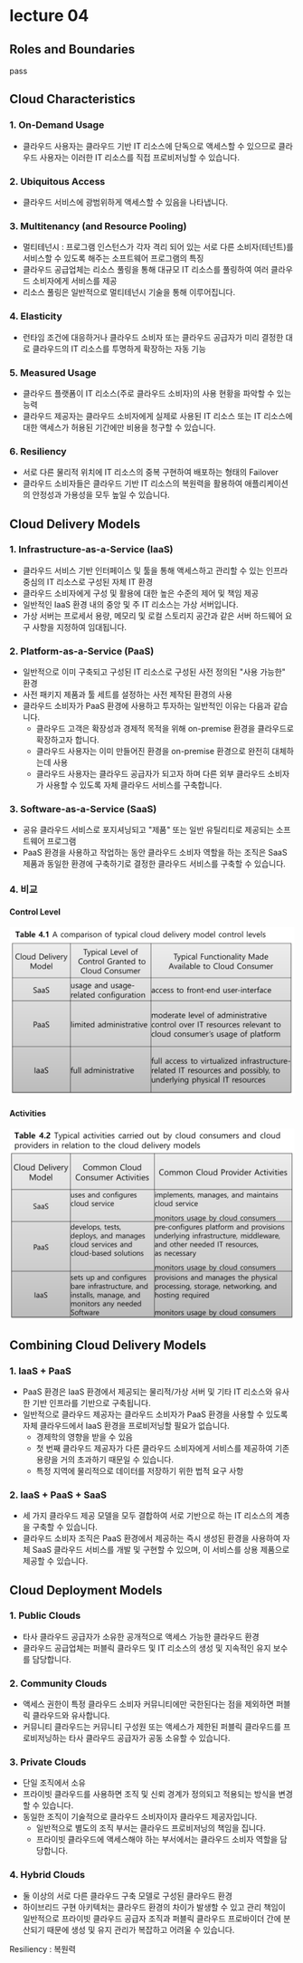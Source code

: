 
# lecture 04

## Roles and Boundaries
pass

## Cloud Characteristics

### 1. On-Demand Usage
- 클라우드 사용자는 클라우드 기반 IT 리소스에 단독으로 액세스할 수 있으므로 클라우드 사용자는 이러한 IT 리소스를 직접 프로비저닝할 수 있습니다.

### 2. Ubiquitous Access
- 클라우드 서비스에 광범위하게 액세스할 수 있음을 나타냅니다.

### 3. Multitenancy (and Resource Pooling)
- 멀티테넌시 : 프로그램 인스턴스가 각자 격리 되어 있는 서로 다른 소비자(테넌트)를 서비스할 수 있도록 해주는 소프트웨어 프로그램의 특징
- 클라우드 공급업체는 리소스 풀링을 통해 대규모 IT 리소스를 풀링하여 여러 클라우드 소비자에게 서비스를 제공
- 리소스 풀링은 일반적으로 멀티테넌시 기술을 통해 이루어집니다.

### 4. Elasticity
- 런타임 조건에 대응하거나 클라우드 소비자 또는 클라우드 공급자가 미리 결정한 대로 클라우드의 IT 리소스를 투명하게 확장하는 자동 기능

### 5. Measured Usage
- 클라우드 플랫폼이 IT 리소스(주로 클라우드 소비자)의 사용 현황을 파악할 수 있는 능력
- 클라우드 제공자는 클라우드 소비자에게 실제로 사용된 IT 리소스 또는 IT 리소스에 대한 액세스가 허용된 기간에만 비용을 청구할 수 있습니다.

### 6. Resiliency
- 서로 다른 물리적 위치에 IT 리소스의 중복 구현하여 배포하는 형태의 Failover
- 클라우드 소비자들은 클라우드 기반 IT 리소스의 복원력을 활용하여 애플리케이션의 안정성과 가용성을 모두 높일 수 있습니다.

## Cloud Delivery Models

### 1. Infrastructure-as-a-Service (IaaS)
- 클라우드 서비스 기반 인터페이스 및 툴을 통해 액세스하고 관리할 수 있는 인프라 중심의 IT 리소스로 구성된 자체 IT 환경
- 클라우드 소비자에게 구성 및 활용에 대한 높은 수준의 제어 및 책임 제공
- 일반적인 IaaS 환경 내의 중앙 및 주 IT 리소스는 가상 서버입니다.
- 가상 서버는 프로세서 용량, 메모리 및 로컬 스토리지 공간과 같은 서버 하드웨어 요구 사항을 지정하여 임대됩니다.

### 2. Platform-as-a-Service (PaaS)
- 일반적으로 이미 구축되고 구성된 IT 리소스로 구성된 사전 정의된 "사용 가능한" 환경
- 사전 패키지 제품과 툴 세트를 설정하는 사전 제작된 환경의 사용
- 클라우드 소비자가 PaaS 환경에 사용하고 투자하는 일반적인 이유는 다음과 같습니다.
  - 클라우드 고객은 확장성과 경제적 목적을 위해 on-premise 환경을 클라우드로 확장하고자 합니다.
  - 클라우드 사용자는 이미 만들어진 환경을 on-premise 환경으로 완전히 대체하는데 사용
  - 클라우드 사용자는 클라우드 공급자가 되고자 하며 다른 외부 클라우드 소비자가 사용할 수 있도록 자체 클라우드 서비스를 구축합니다.

### 3. Software-as-a-Service (SaaS)
- 공유 클라우드 서비스로 포지셔닝되고 "제품" 또는 일반 유틸리티로 제공되는 소프트웨어 프로그램
- PaaS 환경을 사용하고 작업하는 동안 클라우드 소비자 역할을 하는 조직은 SaaS 제품과 동일한 환경에 구축하기로 결정한 클라우드 서비스를 구축할 수 있습니다.

### 4. 비교
#### Control Level
![table-4.1](https://raw.githubusercontent.com/Noverish/KU-CC-2018-Fall/master/notes/images/table-4.1.png)
#### Activities
![table-4.2](https://raw.githubusercontent.com/Noverish/KU-CC-2018-Fall/master/notes/images/table-4.2.png)

## Combining Cloud Delivery Models

### 1. IaaS + PaaS
- PaaS 환경은 IaaS 환경에서 제공되는 물리적/가상 서버 및 기타 IT 리소스와 유사한 기반 인프라를 기반으로 구축됩니다.
- 일반적으로 클라우드 제공자는 클라우드 소비자가 PaaS 환경을 사용할 수 있도록 자체 클라우드에서 IaaS 환경을 프로비저닝할 필요가 없습니다.
  - 경제학의 영향을 받을 수 있음
  - 첫 번째 클라우드 제공자가 다른 클라우드 소비자에게 서비스를 제공하여 기존 용량을 거의 초과하기 때문일 수 있습니다.
  - 특정 지역에 물리적으로 데이터를 저장하기 위한 법적 요구 사항

### 2. IaaS + PaaS + SaaS
- 세 가지 클라우드 제공 모델을 모두 결합하여 서로 기반으로 하는 IT 리소스의 계층을 구축할 수 있습니다.
- 클라우드 소비자 조직은 PaaS 환경에서 제공하는 즉시 생성된 환경을 사용하여 자체 SaaS 클라우드 서비스를 개발 및 구현할 수 있으며, 이 서비스를 상용 제품으로 제공할 수 있습니다.

## Cloud Deployment Models

### 1. Public Clouds
- 타사 클라우드 공급자가 소유한 공개적으로 액세스 가능한 클라우드 환경
- 클라우드 공급업체는 퍼블릭 클라우드 및 IT 리소스의 생성 및 지속적인 유지 보수를 담당합니다.

### 2. Community Clouds
- 액세스 권한이 특정 클라우드 소비자 커뮤니티에만 국한된다는 점을 제외하면 퍼블릭 클라우드와 유사합니다.
- 커뮤니티 클라우드는 커뮤니티 구성원 또는 액세스가 제한된 퍼블릭 클라우드를 프로비저닝하는 타사 클라우드 공급자가 공동 소유할 수 있습니다.

### 3. Private Clouds
- 단일 조직에서 소유
- 프라이빗 클라우드를 사용하면 조직 및 신뢰 경계가 정의되고 적용되는 방식을 변경할 수 있습니다.
- 동일한 조직이 기술적으로 클라우드 소비자이자 클라우드 제공자입니다.
  - 일반적으로 별도의 조직 부서는 클라우드 프로비저닝의 책임을 집니다.
  - 프라이빗 클라우드에 액세스해야 하는 부서에서는 클라우드 소비자 역할을 담당합니다.

### 4. Hybrid Clouds
- 둘 이상의 서로 다른 클라우드 구축 모델로 구성된 클라우드 환경
- 하이브리드 구현 아키텍처는 클라우드 환경의 차이가 발생할 수 있고 관리 책임이 일반적으로 프라이빗 클라우드 공급자 조직과 퍼블릭 클라우드 프로바이더 간에 분산되기 때문에 생성 및 유지 관리가 복잡하고 어려울 수 있습니다.

Resiliency : 복원력